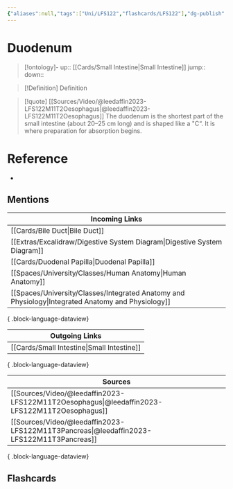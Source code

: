 ```yaml
---
{"aliases":null,"tags":["Uni/LFS122","flashcards/LFS122"],"dg-publish":true,"permalink":"/cards/duodenum/","dgPassFrontmatter":true}
---
```


# Duodenum

> [!ontology]-
> up:: [[Cards/Small Intestine\|Small Intestine]]
> jump:: 
> down:: 

> [!Definition] Definition

> [!quote] [[Sources/Video/@leedaffin2023-LFS122M11T2Oesophagus\|@leedaffin2023-LFS122M11T2Oesophagus]]
> The duodenum is the shortest part of the small intestine (about 20–25 cm long) and is shaped like a "C“. It is where preparation for absorption begins. 

# Reference

- 

## Mentions

| Incoming Links                                                                                        |
| ----------------------------------------------------------------------------------------------------- |
| [[Cards/Bile Duct\|Bile Duct]]                                                                     |
| [[Extras/Excalidraw/Digestive System Diagram\|Digestive System Diagram]]                           |
| [[Cards/Duodenal Papilla\|Duodenal Papilla]]                                                       |
| [[Spaces/University/Classes/Human Anatomy\|Human Anatomy]]                                         |
| [[Spaces/University/Classes/Integrated Anatomy and Physiology\|Integrated Anatomy and Physiology]] |

{ .block-language-dataview}

| Outgoing Links                                |
| --------------------------------------------- |
| [[Cards/Small Intestine\|Small Intestine]] |

{ .block-language-dataview}

| Sources                                                                                         |
| ----------------------------------------------------------------------------------------------- |
| [[Sources/Video/@leedaffin2023-LFS122M11T2Oesophagus\|@leedaffin2023-LFS122M11T2Oesophagus]] |
| [[Sources/Video/@leedaffin2023-LFS122M11T3Pancreas\|@leedaffin2023-LFS122M11T3Pancreas]]     |

{ .block-language-dataview}

## Flashcards